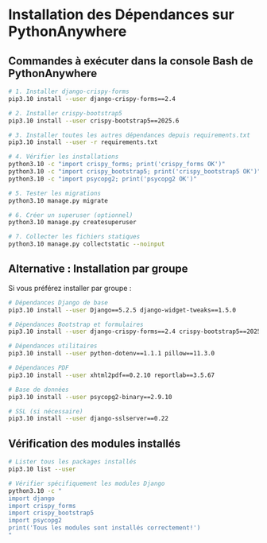 # Installation des Dépendances sur PythonAnywhere

## Commandes à exécuter dans la console Bash de PythonAnywhere

```bash
# 1. Installer django-crispy-forms
pip3.10 install --user django-crispy-forms==2.4

# 2. Installer crispy-bootstrap5
pip3.10 install --user crispy-bootstrap5==2025.6

# 3. Installer toutes les autres dépendances depuis requirements.txt
pip3.10 install --user -r requirements.txt

# 4. Vérifier les installations
python3.10 -c "import crispy_forms; print('crispy_forms OK')"
python3.10 -c "import crispy_bootstrap5; print('crispy_bootstrap5 OK')"
python3.10 -c "import psycopg2; print('psycopg2 OK')"

# 5. Tester les migrations
python3.10 manage.py migrate

# 6. Créer un superuser (optionnel)
python3.10 manage.py createsuperuser

# 7. Collecter les fichiers statiques
python3.10 manage.py collectstatic --noinput
```

## Alternative : Installation par groupe

Si vous préférez installer par groupe :

```bash
# Dépendances Django de base
pip3.10 install --user Django==5.2.5 django-widget-tweaks==1.5.0

# Dépendances Bootstrap et formulaires
pip3.10 install --user django-crispy-forms==2.4 crispy-bootstrap5==2025.6 django-bootstrap5==25.2

# Dépendances utilitaires
pip3.10 install --user python-dotenv==1.1.1 pillow==11.3.0

# Dépendances PDF
pip3.10 install --user xhtml2pdf==0.2.10 reportlab==3.5.67

# Base de données
pip3.10 install --user psycopg2-binary==2.9.10

# SSL (si nécessaire)
pip3.10 install --user django-sslserver==0.22
```

## Vérification des modules installés

```bash
# Lister tous les packages installés
pip3.10 list --user

# Vérifier spécifiquement les modules Django
python3.10 -c "
import django
import crispy_forms
import crispy_bootstrap5
import psycopg2
print('Tous les modules sont installés correctement!')
"
```

